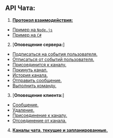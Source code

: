 API Чата:
------------------
1. [**Протокол взаимодействия:**](protocol.md#Протокол-взаимодействия)  
  - [Пример на `Node.js`](example/Node.js)
  - [Пример на `C#`](example/CSharp.cs)
2. [**Оповещение сервера:**]
  - [Подписаться на события пользователя.](login/README.md#Подписаться-на-события-пользователя)
  - [Отписаться от событий пользователя.](#Отписаться-от-событий-пользователя)
  - [Присоединится к каналу.](#Присоединится-к-каналу)
  - [Покинуть канал.](#Покинуть-канал)
  - [История канала.](#История-канала)
  - [Отправить сообщение.](#Отправить-сообщение)
  - [Выполнить команду.](#Выполнить-команду)
3. [**Оповещение клиента:**]
  - [Сообщение.](#Сообщение) 
  - [Удаление.](#Удаление)
  - [Присоединение к каналу.](#Присоединение-к-каналу)  
  - [Отсоединение от канала.](#Отсоединение-от-канала)
4. [**Каналы чата, текущие и запланированные.**](channels.md)

